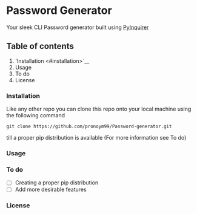 # Password Generator
Your sleek CLI Password generator built using [PyInquirer](https://github.com/CITGuru/PyInquirer)

## Table of contents ##
1. 'Installation <#installation>`__
2. Usage
3. To do
4. License



### Installation ###

Like any other repo you can clone this repo onto your local machine using the following command
```
git clone https://github.com/pronoym99/Password-generator.git
```
till a proper pip distribution is available (For more information see To do)

### Usage ###

### To do ###

- [ ] Creating a proper pip distribution
- [ ] Add more desirable features

### License ###
